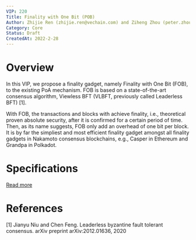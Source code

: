 ```yaml
---
VIP: 220
Title: Finality with One Bit (POB)
Author: Zhijie Ren (zhijie.ren@vechain.com) and Ziheng Zhou (peter.zhou@vechain.com)
Category: Core
Status: Draft
CreatedAt: 2022-2-28
---
```


# Overview
In this VIP, we propose a finality gadget, namely Finality with One Bit (FOB), to the existing PoA mechanism. FOB is based on a state-of-the-art consensus algorithm, Viewless BFT (VLBFT, previously called Leaderless BFT) [1].

With FOB, the transactions and blocks with achieve finality, i.e., theoretical proven absolute security, after it is confirmed for a certain period of time. Then, as its name suggests, FOB only add an overhead of one bit per block. It is by far the simpliest and most efficient finality gadget amongst all finality gadgets in Nakamoto consensus blockchains, e.g., Casper in Ethereum and Grandpa in Polkadot.
# Specifications

[Read more](../assets/vip220.pdf)

# References
[1] Jianyu Niu and Chen Feng. Leaderless byzantine fault tolerant consensus. arXiv preprint arXiv:2012.01636, 2020
